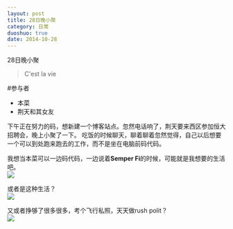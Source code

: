 ```yaml
---
layout: post
title: 28日晚小聚
category: 日常
duoshuo: true
date: 2014-10-28
---
```


28日晚小聚
> C'est la vie

#参与者
- 本菜
- 荆天和其女友

下午正在努力的码，想新建一个博客站点。忽然电话响了，荆天要来西区参加恒大招聘会，晚上小聚了一下。
吃饭的时候聊天，聊着聊着忽然觉得，自己以后想要一个可以到处跑来跑去的工作，而不是坐在电脑前码代码。  

我想当本菜可以一边码代码，一边说着**Semper Fi**的时候，可能就是我想要的生活吧。  
![](http://mopicer.com/Service/Image.ashx?key=MjAxMDA5&f=FwjPH2Pf.jpg)  

或者是这种生活？  
![](http://fc07.deviantart.net/fs70/f/2011/280/4/d/star_wars_ship_design_by_solomon_artist-d4c3o7z.jpg)  

又或者挣够了很多很多，考个飞行私照，天天做rush polit？  
![](http://cdn-www.airliners.net/aviation-photos/middle/2/2/5/2518522.jpg)